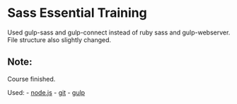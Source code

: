 # Sass Essential Training

Used gulp-sass and gulp-connect instead of ruby sass and gulp-webserver. File structure also slightly changed.

## Note:
Course finished.

Used:
	- [node.js](http://nodejs.org/)
	- [git](http://git-scm.com/)
	- [gulp](http://gulpjs.com/)


